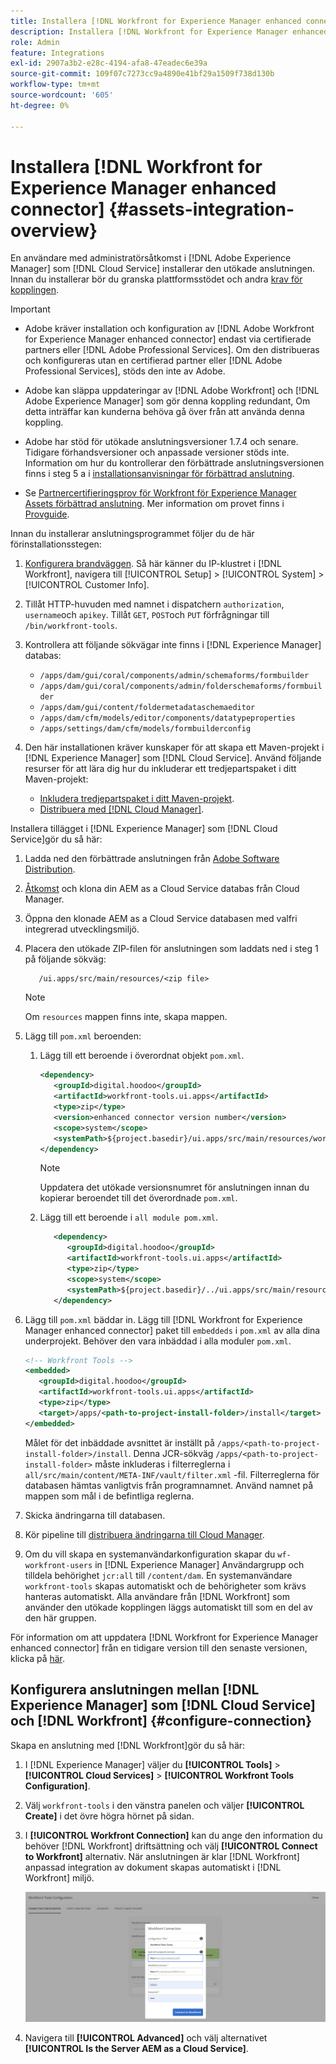 ```yaml
---
title: Installera [!DNL Workfront for Experience Manager enhanced connector]
description: Installera [!DNL Workfront for Experience Manager enhanced connector]
role: Admin
feature: Integrations
exl-id: 2907a3b2-e28c-4194-afa8-47eadec6e39a
source-git-commit: 109f07c7273cc9a4890e41bf29a1509f738d130b
workflow-type: tm+mt
source-wordcount: '605'
ht-degree: 0%

---
```


# Installera [!DNL Workfront for Experience Manager enhanced connector] {#assets-integration-overview}

En användare med administratörsåtkomst i [!DNL Adobe Experience Manager] som [!DNL Cloud Service] installerar den utökade anslutningen. Innan du installerar bör du granska plattformsstödet och andra [krav för kopplingen](https://one.workfront.com/s/csh?context=2467&amp;pubname=the-new-workfront-experience).

>[!IMPORTANT]
>
>* Adobe kräver installation och konfiguration av [!DNL Adobe Workfront for Experience Manager enhanced connector] endast via certifierade partners eller [!DNL Adobe Professional Services]. Om den distribueras och konfigureras utan en certifierad partner eller [!DNL Adobe Professional Services], stöds den inte av Adobe.
>
>* Adobe kan släppa uppdateringar av [!DNL Adobe Workfront] och [!DNL Adobe Experience Manager] som gör denna koppling redundant, Om detta inträffar kan kunderna behöva gå över från att använda denna koppling.
>
>* Adobe har stöd för utökade anslutningsversioner 1.7.4 och senare. Tidigare förhandsversioner och anpassade versioner stöds inte. Information om hur du kontrollerar den förbättrade anslutningsversionen finns i steg 5 a i [installationsanvisningar för förbättrad anslutning](workfront-connector-install.md).
>
>* Se [Partnercertifieringsprov för Workfront för Experience Manager Assets förbättrad anslutning](https://solutionpartners.adobe.com/solution-partners/home/applications/experience_cloud/workfront/journey/dev_core.html). Mer information om provet finns i [Provguide](https://express.adobe.com/page/Tc7Mq6zLbPFy8/).


Innan du installerar anslutningsprogrammet följer du de här förinstallationsstegen:

1. [Konfigurera brandväggen](https://one.workfront.com/s/document-item?bundleId=the-new-workfront-experience&amp;topicId=Content%2FAdministration_and_Setup%2FGet_started-WF_administration%2Fconfigure-your-firewall.html). Så här känner du IP-klustret i [!DNL Workfront], navigera till [!UICONTROL Setup] > [!UICONTROL System] > [!UICONTROL Customer Info].

1. Tillåt HTTP-huvuden med namnet i dispatchern `authorization`, `username`och `apikey`. Tillåt `GET`, `POST`och `PUT` förfrågningar till `/bin/workfront-tools`.

1. Kontrollera att följande sökvägar inte finns i [!DNL Experience Manager] databas:

   * `/apps/dam/gui/coral/components/admin/schemaforms/formbuilder`
   * `/apps/dam/gui/coral/components/admin/folderschemaforms/formbuilder`
   * `/apps/dam/gui/content/foldermetadataschemaeditor`
   * `/apps/dam/cfm/models/editor/components/datatypeproperties`
   * `/apps/settings/dam/cfm/models/formbuilderconfig`

1. Den här installationen kräver kunskaper för att skapa ett Maven-projekt i [!DNL Experience Manager] som [!DNL Cloud Service]. Använd följande resurser för att lära dig hur du inkluderar ett tredjepartspaket i ditt Maven-projekt:

   * [Inkludera tredjepartspaket i ditt Maven-projekt](https://experienceleague.adobe.com/docs/experience-manager-cloud-service/implementing/deploying/overview.html#including-third-party).
   * [Distribuera med [!DNL Cloud Manager]](https://experienceleague.adobe.com/docs/experience-manager-cloud-service/implementing/using-cloud-manager/deploy-code.html).

Installera tillägget i [!DNL Experience Manager] som [!DNL Cloud Service]gör du så här:

1. Ladda ned den förbättrade anslutningen från [Adobe Software Distribution](https://experience.adobe.com/#/downloads/content/software-distribution/en/aemcloud.html?package=/content/software-distribution/en/details.html/content/dam/aemcloud/public/workfront-tools.ui.apps.zip).

1. [Åtkomst](https://experienceleague.adobe.com/docs/experience-manager-cloud-service/content/implementing/using-cloud-manager/managing-code/accessing-repos.html?lang=en) och klona din AEM as a Cloud Service databas från Cloud Manager.

1. Öppna den klonade AEM as a Cloud Service databasen med valfri integrerad utvecklingsmiljö.

1. Placera den utökade ZIP-filen för anslutningen som laddats ned i steg 1 på följande sökväg:

   ```TXT
      /ui.apps/src/main/resources/<zip file>
   ```

   >[!NOTE]
   >
   >Om `resources` mappen finns inte, skapa mappen.


1. Lägg till `pom.xml` beroenden:

   1. Lägg till ett beroende i överordnat objekt `pom.xml`.

      ```XML
      <dependency>
         <groupId>digital.hoodoo</groupId>
         <artifactId>workfront-tools.ui.apps</artifactId>
         <type>zip</type>
         <version>enhanced connector version number</version>
         <scope>system</scope>
         <systemPath>${project.basedir}/ui.apps/src/main/resources/workfront-tools.ui.apps.zip</systemPath>
      </dependency>
      ```

      >[!NOTE]
      >
      >Uppdatera det utökade versionsnumret för anslutningen innan du kopierar beroendet till det överordnade `pom.xml`.

   1. Lägg till ett beroende i `all module pom.xml`.

      ```XML
         <dependency>
            <groupId>digital.hoodoo</groupId>
            <artifactId>workfront-tools.ui.apps</artifactId>
            <type>zip</type>
            <scope>system</scope>
            <systemPath>${project.basedir}/../ui.apps/src/main/resources/workfront-tools.ui.apps.zip</systemPath>
         </dependency>
      ```


1. Lägg till `pom.xml` bäddar in. Lägg till [!DNL Workfront for Experience Manager enhanced connector] paket till `embeddeds` i `pom.xml` av alla dina underprojekt. Behöver den vara inbäddad i alla moduler `pom.xml`.

   ```XML
   <!-- Workfront Tools -->
   <embedded>
      <groupId>digital.hoodoo</groupId>
      <artifactId>workfront-tools.ui.apps</artifactId>
      <type>zip</type>
      <target>/apps/<path-to-project-install-folder>/install</target>
   </embedded>
   ```

   Målet för det inbäddade avsnittet är inställt på `/apps/<path-to-project-install-folder>/install`. Denna JCR-sökväg `/apps/<path-to-project-install-folder>` måste inkluderas i filterreglerna i `all/src/main/content/META-INF/vault/filter.xml` -fil. Filterreglerna för databasen hämtas vanligtvis från programnamnet. Använd namnet på mappen som mål i de befintliga reglerna.

1. Skicka ändringarna till databasen.

1. Kör pipeline till [distribuera ändringarna till Cloud Manager](https://experienceleague.adobe.com/docs/experience-manager-cloud-service/content/implementing/using-cloud-manager/deploy-code.html).

1. Om du vill skapa en systemanvändarkonfiguration skapar du `wf-workfront-users` in [!DNL Experience Manager] Användargrupp och tilldela behörighet `jcr:all` till `/content/dam`. En systemanvändare `workfront-tools` skapas automatiskt och de behörigheter som krävs hanteras automatiskt. Alla användare från [!DNL Workfront] som använder den utökade kopplingen läggs automatiskt till som en del av den här gruppen.

För information om att uppdatera [!DNL Workfront for Experience Manager enhanced connector] från en tidigare version till den senaste versionen, klicka på [här](update-workfront-enhanced-connector.md).

## Konfigurera anslutningen mellan [!DNL Experience Manager] som [!DNL Cloud Service] och [!DNL Workfront] {#configure-connection}

Skapa en anslutning med [!DNL Workfront]gör du så här:

1. I [!DNL Experience Manager] väljer du **[!UICONTROL Tools]** > **[!UICONTROL Cloud Services]** > **[!UICONTROL Workfront Tools Configuration]**.

1. Välj `workfront-tools` i den vänstra panelen och väljer **[!UICONTROL Create]** i det övre högra hörnet på sidan.

1. I **[!UICONTROL Workfront Connection]** kan du ange den information du behöver [!DNL Workfront] driftsättning och välj **[!UICONTROL Connect to Workfront]** alternativ. När anslutningen är klar [!DNL Workfront] anpassad integration av dokument skapas automatiskt i [!DNL Workfront] miljö.

   ![Anslut [!DNL Experience Manager] och [!DNL Workfront]](/help/assets/assets/wf-connection-config.png)

1. Navigera till **[!UICONTROL Advanced]** och välj alternativet **[!UICONTROL Is the Server AEM as a Cloud Service]**.
